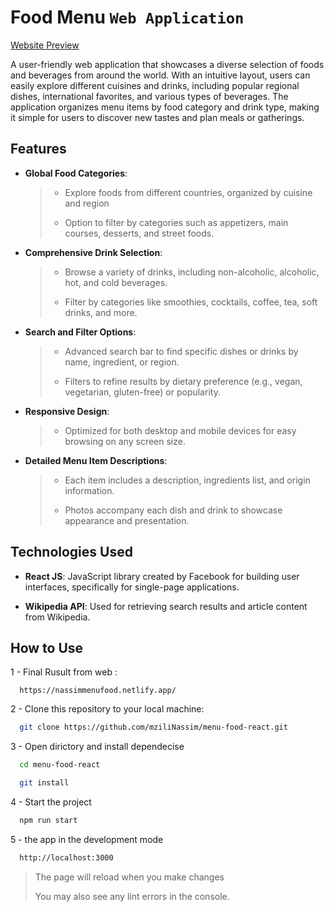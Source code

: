 
# Food Menu `Web Application`

[Website Preview](https://nassimmenufood.netlify.app/)

A user-friendly web application that showcases a diverse selection of foods and beverages from around the world. With an intuitive layout, users can easily explore different cuisines and drinks, including popular regional dishes, international favorites, and various types of beverages. The application organizes menu items by food category and drink type, making it simple for users to discover new tastes and plan meals or gatherings.

## Features

- **Global Food Categories**:
  > - Explore foods from different countries, organized by cuisine and region
  >
  > - Option to filter by categories such as appetizers, main courses, desserts, and street foods.

- **Comprehensive Drink Selection**:
  > - Browse a variety of drinks, including non-alcoholic, alcoholic, hot, and cold beverages.
  >
  > - Filter by categories like smoothies, cocktails, coffee, tea, soft drinks, and more.

- **Search and Filter Options**:
  > - Advanced search bar to find specific dishes or drinks by name, ingredient, or region.
  >
  > - Filters to refine results by dietary preference (e.g., vegan, vegetarian, gluten-free) or popularity.

- **Responsive Design**:
  > - Optimized for both desktop and mobile devices for easy browsing on any screen size.

- **Detailed Menu Item Descriptions**:
  > - Each item includes a description, ingredients list, and origin information.
  >
  > - Photos accompany each dish and drink to showcase appearance and presentation.

## Technologies Used
  
- **React JS**: JavaScript library created by Facebook for building user interfaces, specifically for single-page applications.

- **Wikipedia API**: Used for retrieving search results and article content from Wikipedia.

## How to Use

1 - Final Rusult from web :

  ``` git
    https://nassimmenufood.netlify.app/
  ```

2 - Clone this repository to your local machine:
  
  ``` bash
    git clone https://github.com/mziliNassim/menu-food-react.git
  ```

3 - Open dirictory and install dependecise
  
  ``` bash
    cd menu-food-react

    git install
  ```

4 - Start the project
  
  ``` bash
    npm run start
  ```
  
5 - the app in the development mode

  ``` bash
    http://localhost:3000
  ```

  > The page will reload when you make changes
  >
  > You may also see any lint errors in the console.
